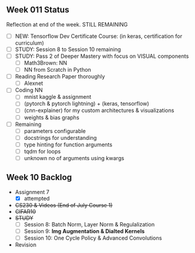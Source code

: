 ## Week 011 Status

Reflection at end of the week.
STILL REMAINING
- [ ] NEW: Tensorflow Dev Certificate Course: (in keras, certification for curriculum)
- [ ] STUDY: Session 8 to Session 10 remaining
- [ ] STUDY: Pass 2 of Deeper Mastery with focus on VISUAL components
  - [ ] Math3Brown: NN
  - [ ] NN from Scratch in Python
- [ ] Reading Research Paper thoroughly
  - [ ] Alexnet
- [ ] Coding NN
  - [ ] mnist kaggle & assignment
  - [ ] (pytorch & pytorch lightning) + (keras, tensorflow)
  - [ ] (cnn-explainer) for my custom architectures & visualizations
  - [ ] weights & bias graphs
- [ ] Remaining
  - [ ] parameters configurable
  - [ ] docstrings for understanding
  - [ ] type hinting for function arguments
  - [ ] tqdm for loops
  - [ ] unknown no of arguments using kwargs

## Week 10 Backlog
- Assignment 7
  - [x] attempted
- ~~CS230 & Videos (End of July Course 1)~~
- ~~CIFAR10~~
- ~~STUDY~~
	- [ ] Session 8: Batch Norm, Layer Norm & Regulalization
	- [ ] Session 9: **Img Augmentation & Dialted Kernels**
	- [ ] Session 10: One Cycle Policy & Advanced Convolutions
- Revision